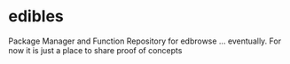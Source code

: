# edibles
Package Manager and Function Repository for edbrowse
... eventually. For now it is just a place to share proof of concepts
